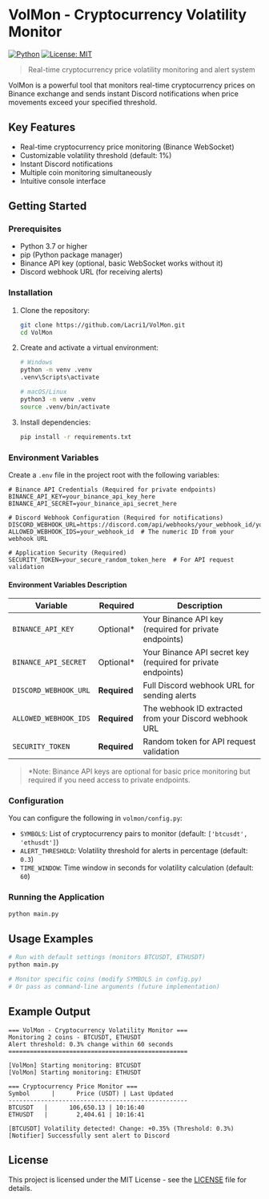# VolMon - Cryptocurrency Volatility Monitor

[![Python](https://img.shields.io/badge/python-3.7+-blue.svg)](https://www.python.org/downloads/)
[![License: MIT](https://img.shields.io/badge/License-MIT-yellow.svg)](https://opensource.org/licenses/MIT)

> Real-time cryptocurrency price volatility monitoring and alert system

VolMon is a powerful tool that monitors real-time cryptocurrency prices on Binance exchange and sends instant Discord notifications when price movements exceed your specified threshold.

## Key Features

- Real-time cryptocurrency price monitoring (Binance WebSocket)
- Customizable volatility threshold (default: 1%)
- Instant Discord notifications
- Multiple coin monitoring simultaneously
- Intuitive console interface

## Getting Started

### Prerequisites

- Python 3.7 or higher
- pip (Python package manager)
- Binance API key (optional, basic WebSocket works without it)
- Discord webhook URL (for receiving alerts)

### Installation

1. Clone the repository:
   ```bash
   git clone https://github.com/Lacri1/VolMon.git
   cd VolMon
   ```

2. Create and activate a virtual environment:
   ```bash
   # Windows
   python -m venv .venv
   .venv\Scripts\activate
   
   # macOS/Linux
   python3 -m venv .venv
   source .venv/bin/activate
   ```

3. Install dependencies:
   ```bash
   pip install -r requirements.txt
   ```

### Environment Variables

Create a `.env` file in the project root with the following variables:

```env
# Binance API Credentials (Required for private endpoints)
BINANCE_API_KEY=your_binance_api_key_here
BINANCE_API_SECRET=your_binance_api_secret_here

# Discord Webhook Configuration (Required for notifications)
DISCORD_WEBHOOK_URL=https://discord.com/api/webhooks/your_webhook_id/your_webhook_token
ALLOWED_WEBHOOK_IDS=your_webhook_id  # The numeric ID from your webhook URL

# Application Security (Required)
SECURITY_TOKEN=your_secure_random_token_here  # For API request validation
```

#### Environment Variables Description

| Variable | Required | Description |
|----------|----------|-------------|
| `BINANCE_API_KEY` | Optional* | Your Binance API key (required for private endpoints) |
| `BINANCE_API_SECRET` | Optional* | Your Binance API secret key (required for private endpoints) |
| `DISCORD_WEBHOOK_URL` | **Required** | Full Discord webhook URL for sending alerts |
| `ALLOWED_WEBHOOK_IDS` | **Required** | The webhook ID extracted from your Discord webhook URL |
| `SECURITY_TOKEN` | **Required** | Random token for API request validation |

> *Note: Binance API keys are optional for basic price monitoring but required if you need access to private endpoints.

### Configuration

You can configure the following in `volmon/config.py`:

- `SYMBOLS`: List of cryptocurrency pairs to monitor (default: `['btcusdt', 'ethusdt']`)
- `ALERT_THRESHOLD`: Volatility threshold for alerts in percentage (default: `0.3`)
- `TIME_WINDOW`: Time window in seconds for volatility calculation (default: `60`)

### Running the Application

```bash
python main.py
```

## Usage Examples

```bash
# Run with default settings (monitors BTCUSDT, ETHUSDT)
python main.py

# Monitor specific coins (modify SYMBOLS in config.py)
# Or pass as command-line arguments (future implementation)
```

## Example Output

```
=== VolMon - Cryptocurrency Volatility Monitor ===
Monitoring 2 coins - BTCUSDT, ETHUSDT
Alert threshold: 0.3% change within 60 seconds
==================================================

[VolMon] Starting monitoring: BTCUSDT
[VolMon] Starting monitoring: ETHUSDT

=== Cryptocurrency Price Monitor ===
Symbol      |      Price (USDT) | Last Updated
--------------------------------------------------
BTCUSDT   |      106,650.13 | 10:16:40
ETHUSDT   |        2,404.61 | 10:16:41

[BTCUSDT] Volatility detected! Change: +0.35% (Threshold: 0.3%)
[Notifier] Successfully sent alert to Discord
```

## License

This project is licensed under the MIT License - see the [LICENSE](LICENSE) file for details.
